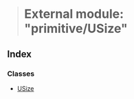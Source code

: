 > # External module: "primitive/USize"

## Index

### Classes

* [USize](../classes/_primitive_usize_.usize.md)